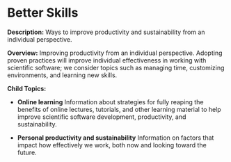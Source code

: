 # Better Skills

**Description:**  Ways to improve productivity and sustainability from an individual perspective.

**Overview:** 
Improving productivity from an individual perspective. Adopting proven practices will improve individual effectiveness in working with scientific software; we consider topics such as managing time, customizing environments, and learning new skills.

**Child Topics:**

- **Online learning**
Information about strategies for fully reaping the benefits of online lectures, tutorials, and other learning material to help improve scientific software development, productivity, and sustainability.
<!---Topic order: 1--->

- **Personal productivity and sustainability**
Information on factors that impact how effectively we work, both now and looking toward the future.
<!---Topic order: 2--->

<!---
Category order: 6
--->
